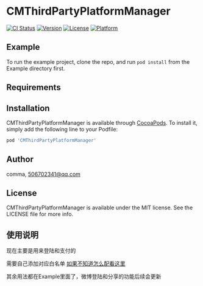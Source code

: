 # CMThirdPartyPlatformManager

[![CI Status](http://img.shields.io/travis/comma/CMThirdPartyPlatformManager.svg?style=flat)](https://travis-ci.org/comma/CMThirdPartyPlatformManager)
[![Version](https://img.shields.io/cocoapods/v/CMThirdPartyPlatformManager.svg?style=flat)](http://cocoapods.org/pods/CMThirdPartyPlatformManager)
[![License](https://img.shields.io/cocoapods/l/CMThirdPartyPlatformManager.svg?style=flat)](http://cocoapods.org/pods/CMThirdPartyPlatformManager)
[![Platform](https://img.shields.io/cocoapods/p/CMThirdPartyPlatformManager.svg?style=flat)](http://cocoapods.org/pods/CMThirdPartyPlatformManager)

## Example

To run the example project, clone the repo, and run `pod install` from the Example directory first.

## Requirements

## Installation

CMThirdPartyPlatformManager is available through [CocoaPods](http://cocoapods.org). To install
it, simply add the following line to your Podfile:

```ruby
pod 'CMThirdPartyPlatformManager'
```

## Author

comma, 506702341@qq.com

## License

CMThirdPartyPlatformManager is available under the MIT license. See the LICENSE file for more info.

## 使用说明

现在主要是用来登陆和支付的

需要自己添加对应白名单 [如果不知道怎么配看这里](https://www.jianshu.com/p/f974f4cbba18)

其余用法都在Example里面了，微博登陆和分享的功能后续会更新
